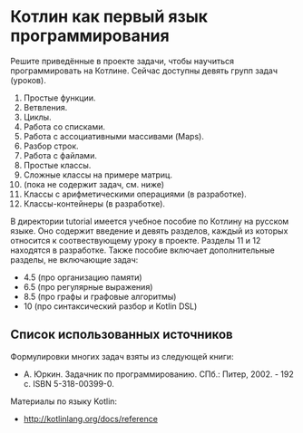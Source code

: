 # Котлин как первый язык программирования

Решите приведённые в проекте задачи, чтобы научиться программировать на Котлине. Сейчас доступны девять групп задач (уроков).

1. Простые функции.
2. Ветвления.
3. Циклы.
4. Работа со списками.
5. Работа с ассоциативными массивами (Maps).
6. Разбор строк.
7. Работа с файлами.
8. Простые классы.
9. Сложные классы на примере матриц.
10. (пока не содержит задач, см. ниже)
11. Классы с арифметическими операциями (в разработке).
12. Классы-контейнеры (в разработке).

В директории tutorial имеется учебное пособие по Котлину на русском языке. 
Оно содержит введение и девять разделов, каждый из которых относится к соотвествующему уроку в проекте. Разделы 11 и 12 находятся в разработке. Также пособие включает дополнительные разделы, не включающие задач:
 
* 4.5 (про организацию памяти)
* 6.5 (про регулярные выражения)
* 8.5 (про графы и графовые алгоритмы)
* 10 (про синтаксический разбор и Kotlin DSL)

## Список использованных источников

Формулировки многих задач взяты из следующей книги:

* А. Юркин. Задачник по программированию. СПб.: Питер, 2002. - 192 с. ISBN 5-318-00399-0.

Материалы по языку Kotlin:

* http://kotlinlang.org/docs/reference
